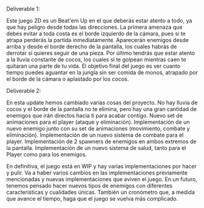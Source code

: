 Deliverable 1:

Este juego 2D es un Beat'em Up en el que deberás estar atento a todo, ya que hay peligro desde todas las direcciones.
La primera amenaza que debes evitar a toda costa es el borde izquierdo de la cámara, pues si te atrapa perderás la partida inmediatamente.
Aparecerán enemigos desde arriba y desde el borde derecho de la pantalla, los cuales habrás de derrotar si quieres seguir de una pieza.
Por último tendrás que estar atento a la lluvia constante de cocos, los cuales si te golpean mientras caen te quitaran una parte de tu vida.
El objetivo final del juego es ver cuanto tiempo puedes aguantar en la jungla sin ser comida de monos, atrapado por el borde de la cámara o aplastado por los cocos.

Deliverable 2:

En esta update hemos cambiado varias cosas del proyecto.
No hay lluvia de cocos y el borde de la pantalla no te elimina, pero hay una gran cantidad de enemigos que irán directos hacia ti para acabar contigo.
Nuevo set de animaciones para el player (ataque y eliminación).
Implementación de un nuevo enemigo junto con su set de animaciones (movimiento, combate y eliminación).
Implementación de un nuevo sistema de combate para el player.
Implementación de 2 spawners de enemigos en ambos extremos de la pantalla.
Implementación de un nuevo sistema de salud, tanto para el Player como para los enemigos.

En definitiva, el juego está en WIP y hay varias implementaciones por hacer y pulir.
Va a haber varios cambios en las implementaciones previamente mencionadas y nuevas implementaciones que aviven el juego.
En un futuro, tenemos pensado hacer nuevos tipos de enemigos con diferentes características y cualidades únicas.
También un cronómetro que, a medida que avance el tiempo, haga que el juego se vuelva más complicado.

